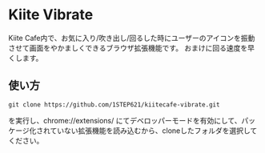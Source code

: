 # Kiite Vibrate
Kiite Cafe内で、お気に入り/吹き出し/回るした時にユーザーのアイコンを振動させて画面をやかましくできるブラウザ拡張機能です。
おまけに回る速度を早くします。

## 使い方
```
git clone https://github.com/1STEP621/kiitecafe-vibrate.git
```
を実行し、chrome://extensions/ にてデベロッパーモードを有効にして、パッケージ化されていない拡張機能を読み込むから、cloneしたフォルダを選択してください。
